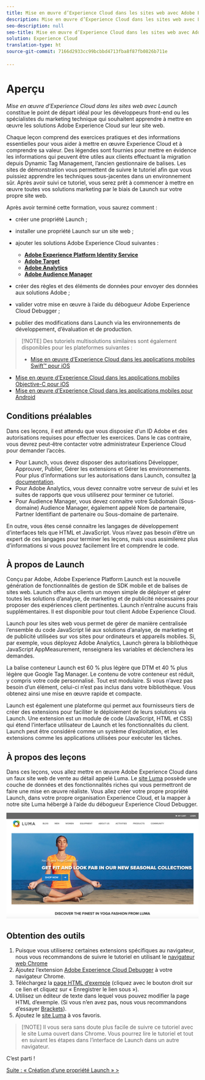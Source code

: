 ```yaml
---
title: Mise en œuvre d’Experience Cloud dans les sites web avec Adobe Experience Platform Launch
description: Mise en œuvre d’Experience Cloud dans les sites web avec Launch constitue le point de départ idéal pour les développeurs front-end ou les spécialistes du marketing technique qui souhaitent apprendre à mettre en œuvre les solutions Adobe Experience Cloud sur leur site web.
seo-description: null
seo-title: Mise en œuvre d’Experience Cloud dans les sites web avec Adobe Experience Platform Launch
solution: Experience Cloud
translation-type: ht
source-git-commit: 7166d2933cc99bcbbd4713fba8f87fb0826b711e

---
```



# Aperçu

_Mise en œuvre d’Experience Cloud dans les sites web avec Launch_ constitue le point de départ idéal pour les développeurs front-end ou les spécialistes du marketing technique qui souhaitent apprendre à mettre en œuvre les solutions Adobe Experience Cloud sur leur site web.

Chaque leçon comprend des exercices pratiques et des informations essentielles pour vous aider à mettre en œuvre Experience Cloud et à comprendre sa valeur. Des légendes sont fournies pour mettre en évidence les informations qui peuvent être utiles aux clients effectuant la migration depuis Dynamic Tag Management, l’ancien gestionnaire de balises. Les sites de démonstration vous permettent de suivre le tutoriel afin que vous puissiez apprendre les techniques sous-jacentes dans un environnement sûr. Après avoir suivi ce tutoriel, vous serez prêt à commencer à mettre en œuvre toutes vos solutions marketing par le biais de Launch sur votre propre site web.

Après avoir terminé cette formation, vous saurez comment :

* créer une propriété Launch ;

* installer une propriété Launch sur un site web ;

* ajouter les solutions Adobe Experience Cloud suivantes :
   * **[Adobe Experience Platform Identity Service](id-service.md)**
   * **[Adobe Target](target.md)**
   * **[Adobe Analytics](analytics.md)**
   * **[Adobe Audience Manager](audience-manager.md)**

* créer des règles et des éléments de données pour envoyer des données aux solutions Adobe ;

* valider votre mise en œuvre à l’aide du débogueur Adobe Experience Cloud Debugger ;

* publier des modifications dans Launch via les environnements de développement, d’évaluation et de production.

>[!NOTE] Des tutoriels multisolutions similaires sont également disponibles pour les plateformes suivantes :
>
> * [Mise en œuvre d’Experience Cloud dans les applications mobiles Swift™ pour iOS](/help/mobile-ios-swift-implementation/index.md)
* [Mise en œuvre d’Experience Cloud dans les applications mobiles Objective-C pour iOS](/help/mobile-ios-objective-c-implementation/index.md)
* [Mise en œuvre d’Experience Cloud dans les applications mobiles pour Android](/help/mobile-android-implementation/index.md)


## Conditions préalables

Dans ces leçons, il est attendu que vous disposiez d’un ID Adobe et des autorisations requises pour effectuer les exercices. Dans le cas contraire, vous devrez peut-être contacter votre administrateur Experience Cloud pour demander l’accès.

* Pour Launch, vous devez disposer des autorisations Développer, Approuver, Publier, Gérer les extensions et Gérer les environnements. Pour plus d’informations sur les autorisations dans Launch, consultez [la documentation](https://docs.adobe.com/content/help/fr-FR/launch/using/reference/admin/user-permissions.html).
* Pour Adobe Analytics, vous devez connaitre votre serveur de suivi et les suites de rapports que vous utiliserez pour terminer ce tutoriel.
* Pour Audience Manager, vous devez connaitre votre Subdomain (Sous-domaine) Audience Manager, également appelé Nom de partenaire, Partner Identifiant de partenaire ou Sous-domaine de partenaire.

En outre, vous êtes censé connaitre les langages de développement d’interfaces tels que HTML et JavaScript. Vous n’avez pas besoin d’être un expert de ces langages pour terminer les leçons, mais vous assimilerez plus d’informations si vous pouvez facilement lire et comprendre le code.

## À propos de Launch

Conçu par Adobe, Adobe Experience Platform Launch est la nouvelle génération de fonctionnalités de gestion de SDK mobile et de balises de sites web. Launch offre aux clients un moyen simple de déployer et gérer toutes les solutions d’analyse, de marketing et de publicité nécessaires pour proposer des expériences client pertinentes. Launch n’entraîne aucuns frais supplémentaires. Il est disponible pour tout client Adobe Experience Cloud.

Launch pour les sites web vous permet de gérer de manière centralisée l’ensemble du code JavaScript lié aux solutions d’analyse, de marketing et de publicité utilisées sur vos sites pour ordinateurs et appareils mobiles. Si, par exemple, vous déployez Adobe Analytics, Launch gèrera la bibliothèque JavaScript AppMeasurement, renseignera les variables et déclenchera les demandes.

La balise conteneur Launch est 60 % plus légère que DTM et 40 % plus légère que Google Tag Manager. Le contenu de votre conteneur est réduit, y compris votre code personnalisé. Tout est modulaire. Si vous n’avez pas besoin d’un élément, celui-ci n’est pas inclus dans votre bibliothèque. Vous obtenez ainsi une mise en œuvre rapide et compacte.

Launch est également une plateforme qui permet aux fournisseurs tiers de créer des extensions pour faciliter le déploiement de leurs solutions via Launch. Une extension est un module de code (JavaScript, HTML et CSS) qui étend l’interface utilisateur de Launch et les fonctionnalités du client. Launch peut être considéré comme un système d’exploitation, et les extensions comme les applications utilisées pour exécuter les tâches.

## À propos des leçons

Dans ces leçons, vous allez mettre en œuvre Adobe Experience Cloud dans un faux site web de vente au détail appelé Luma. Le [site Luma](https://luma.enablementadobe.com/content/luma/us/en.html) possède une couche de données et des fonctionnalités riches qui vous permettront de faire une mise en œuvre réaliste. Vous allez créer votre propre propriété Launch, dans votre propre organisation Experience Cloud, et la mapper à notre site Luma hébergé à l’aide du débogueur Experience Cloud Debugger.

[![Site web Luma](images/overview-luma.png)](https://luma.enablementadobe.com/content/luma/us/en.html)

## Obtention des outils

1. Puisque vous utiliserez certaines extensions spécifiques au navigateur, nous vous recommandons de suivre le tutoriel en utilisant le [navigateur web Chrome](https://www.google.com/intl/fr/chrome/)
1. Ajoutez l’extension [Adobe Experience Cloud Debugger](https://chrome.google.com/webstore/detail/adobe-experience-cloud-de/ocdmogmohccmeicdhlhhgepeaijenapj) à votre navigateur Chrome.
1. Téléchargez la [page HTML d’exemple](https://www.enablementadobe.com/multi/web/basic-sample.html) (cliquez avec le bouton droit sur ce lien et cliquez sur « Enregistrer le lien sous »).
1. Utilisez un éditeur de texte dans lequel vous pouvez modifier la page HTML d’exemple. (Si vous n’en avez pas, nous vous recommandons d’essayer [Brackets](http://brackets.io/)).
1. Ajoutez le [site Luma](https://luma.enablementadobe.com/content/luma/us/en.html) à vos favoris.

>[!NOTE] Il vous sera sans doute plus facile de suivre ce tutoriel avec le site Luma ouvert dans Chrome. Vous pourrez lire le tutoriel et tout en suivant les étapes dans l’interface de Launch dans un autre navigateur.

C’est parti !

[Suite : « Création d’une propriété Launch » &gt;](launch.md)
